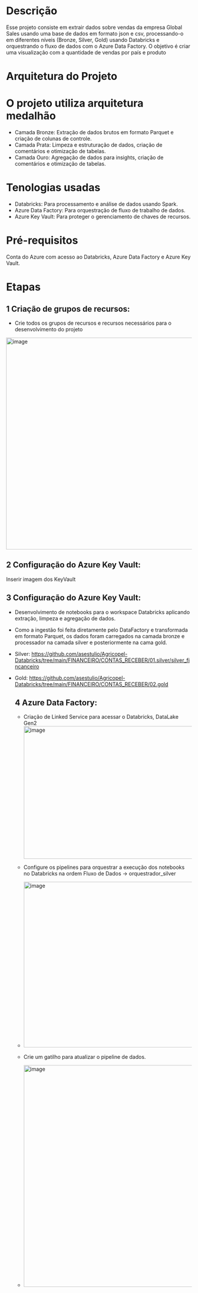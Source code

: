 # Descrição
Esse projeto consiste em extrair dados sobre vendas da empresa Global Sales usando uma base de dados em formato json e csv, processando-o em diferentes níveis (Bronze, Silver, Gold) usando Databricks e orquestrando o fluxo de dados com o Azure Data Factory. O objetivo é criar uma visualização com a quantidade de vendas por país e produto

# Arquitetura do Projeto

# O projeto utiliza arquitetura medalhão
* Camada Bronze: Extração de dados brutos em formato Parquet e criação de colunas de controle.
* Camada Prata: Limpeza e estruturação de dados, criação de comentários e otimização de tabelas.
* Camada Ouro: Agregação de dados para insights, criação de comentários e otimização de tabelas.

# Tenologias usadas
* Databricks: Para processamento e análise de dados usando Spark.
* Azure Data Factory: Para orquestração de fluxo de trabalho de dados.
* Azure Key Vault: Para proteger o gerenciamento de chaves de recursos.

# Pré-requisitos
Conta do Azure com acesso ao Databricks, Azure Data Factory e Azure Key Vault.

# Etapas
## 1 Criação de grupos de recursos:
* Crie todos os grupos de recursos e recursos necessários para o desenvolvimento do projeto
<img width="1913" height="573" alt="image" src="https://github.com/user-attachments/assets/b86a242b-2eb5-4b13-8953-869d21cce565" />

## 2 Configuração do Azure Key Vault:
Inserir imagem dos KeyVault

## 3 Configuração do Azure Key Vault:
* Desenvolvimento de notebooks para o workspace Databricks aplicando extração, limpeza e agregação de dados.
* Como a ingestão foi feita diretamente pelo DataFactory e transformada em formato Parquet, os dados foram carregados na camada bronze e processador na camada silver e posteriormente na cama gold.
* Silver: https://github.com/asestulio/Agricopel-Databricks/tree/main/FINANCEIRO/CONTAS_RECEBER/01.silver/silver_fincanceiro
* Gold: https://github.com/asestulio/Agricopel-Databricks/tree/main/FINANCEIRO/CONTAS_RECEBER/02.gold

  ## 4 Azure Data Factory:
  * Criação de Linked Service para acessar o Databricks, DataLake Gen2
    <img width="1576" height="359" alt="image" src="https://github.com/user-attachments/assets/988bb983-20ba-4c82-a6f5-e65310900807" />

  * Configure os pipelines para orquestrar a execução dos notebooks no Databricks na ordem Fluxo de Dados -> orquestrador_silver
  * <img width="1332" height="448" alt="image" src="https://github.com/user-attachments/assets/e5feee72-1e05-4da6-94cc-b33f48ab8c44" />
  
  * Crie um gatilho para atualizar o pipeline de dados.
  * <img width="625" height="600" alt="image" src="https://github.com/user-attachments/assets/fd3aaf32-b0f1-4bc2-8620-b4755914d153" />

 
